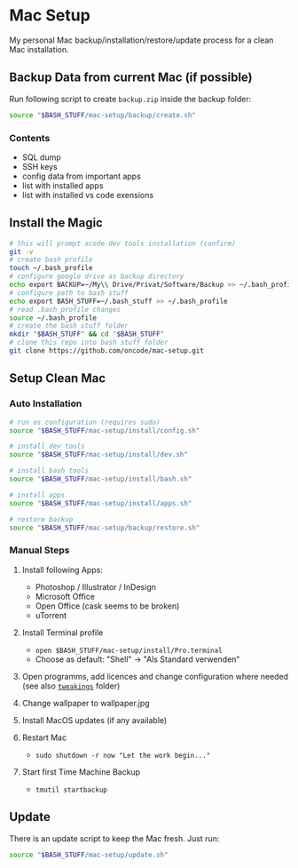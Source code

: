 # Mac Setup

My personal Mac backup/installation/restore/update process for a clean Mac installation.

## Backup Data from current Mac (if possible)

Run following script to create `backup.zip` inside the backup folder:

```bash
source "$BASH_STUFF/mac-setup/backup/create.sh"
```

### Contents

- SQL dump
- SSH keys
- config data from important apps
- list with installed apps
- list with installed vs code exensions

## Install the Magic

```bash
# this will prompt xcode dev tools installation (confirm)
git -v
# create bash profile
touch ~/.bash_profile
# configure google drive as backup directory
echo export BACKUP=~/My\\ Drive/Privat/Software/Backup >> ~/.bash_profile
# configure path to bash stuff
echo export BASH_STUFF=~/.bash_stuff >> ~/.bash_profile
# read .bash_profile changes
source ~/.bash_profile
# create the bash stuff folder
mkdir "$BASH_STUFF" && cd "$BASH_STUFF"
# clone this repo into bash stuff folder
git clone https://github.com/oncode/mac-setup.git
```

## Setup Clean Mac

### Auto Installation

```bash
# run os configuration (requires sudo)
source "$BASH_STUFF/mac-setup/install/config.sh"

# install dev tools
source "$BASH_STUFF/mac-setup/install/dev.sh"

# install bash tools
source "$BASH_STUFF/mac-setup/install/bash.sh"

# install apps
source "$BASH_STUFF/mac-setup/install/apps.sh"

# restore backup
source "$BASH_STUFF/mac-setup/backup/restore.sh"
```


### Manual Steps

1. Install following Apps:

    - Photoshop / Illustrator / InDesign
    - Microsoft Office
    - Open Office (cask seems to be broken)
    - uTorrent

2. Install Terminal profile

    - `open $BASH_STUFF/mac-setup/install/Pro.terminal`
    - Choose as default: "Shell" -> "Als Standard verwenden"

3. Open programms, add licences and change configuration where needed (see also [`tweakings`](tweakings) folder)
4. Change wallpaper to wallpaper.jpg
4. Install MacOS updates (if any available)
5. Restart Mac

    - `sudo shutdown -r now "Let the work begin..."`

6. Start first Time Machine Backup

    - `tmutil startbackup`

## Update

There is an update script to keep the Mac fresh. Just run:

```bash
source "$BASH_STUFF/mac-setup/update.sh"
```
